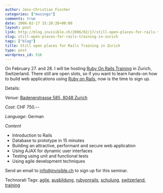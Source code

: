 ```yaml
---
author: Jens-Christian Fischer
categories: ["musings"]
comments: true
date: 2006-02-17 15:28:26+00:00
layout: post
link: http://blog.invisible.ch/2006/02/17/still-open-places-for-rails-training-in-zurich/
slug: still-open-places-for-rails-training-in-zurich
tags: ["blog"]
title: Still open places for Rails Training in Zurich
type: post
wordpress_id: 516
---
```


On February 27. and 28. I will be hosting [Ruby On Rails Training][1] in Zurich, Switzerland. There still are open slots, so if you want to learn hands-on how to build web applications using [Ruby on Rails][2], now is the time to sign up. 

Details:

*Venue*: [Badenerstrasse 585, 8048 Zurich][3]

*Cost*: CHF 750.--

*Language*: German

*Content*

* Introduction to Rails
* Database to prototype in 15 minutes
* Building an attractive, performant and secure web application
* Using AJAX for dynamic user interfaces
* Testing using unit and functional tests
* Using agile development techniques

Send an email to [info@invisible.ch](mailto:info@invisible.ch) to sign up for this seminar.

[1]: http://www.invisible.ch/static/47/rubyonrailstraining
[2]: http://www.rubyonrails.org
[3]: http://map.search.ch/8048-zuerich/badenerstr.-585


Technorati Tags: [agile](http://www.technorati.com/tag/agile), [ausbildung](http://www.technorati.com/tag/ausbildung), [rubyonrails](http://www.technorati.com/tag/rubyonrails), [schulung](http://www.technorati.com/tag/schulung), [switzerland](http://www.technorati.com/tag/switzerland), [training](http://www.technorati.com/tag/training)
